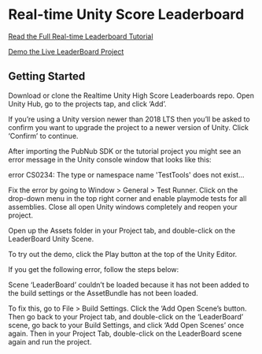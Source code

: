 <h1>Real-time Unity Score Leaderboard</h1>

[Read the Full Real-time Leaderboard Tutorial](https://www.pubnub.com/blog/realtime-highscores-leaderboards-in-unity/)

[Demo the Live LeaderBoard Project](https://pubnubdevelopers.github.io/Realtime-Unity-High-Score-Leaderboards/)

<h2>Getting Started</h2>

Download or clone the Realtime Unity High Score Leaderboards repo. Open Unity Hub, go to the projects tap, and click ‘Add’. 

If you’re using a Unity version newer than 2018 LTS then you’ll be asked to confirm you want to upgrade the project to a newer version of Unity. Click ‘Confirm’ to continue.


After importing the PubNub SDK or the tutorial project you might see an error message in the Unity console window that looks like this:

error CS0234: The type or namespace name 'TestTools' does not exist…

Fix the error by going to Window > General > Test Runner. Click on the drop-down menu in the top right corner and enable playmode tests for all assemblies. Close all open Unity windows completely and reopen your project.



Open up the Assets folder in your Project tab, and double-click on the LeaderBoard Unity Scene.

To try out the demo, click the Play button at the top of the Unity Editor.



If you get the following error, follow the steps below:

Scene ‘LeaderBoard’ couldn’t be loaded because it has not been added to the build settings or the AssetBundle has not been loaded.

To fix this, go to File > Build Settings. Click the ‘Add Open Scene’s button. Then go back to your Project tab, and double-click on the ‘LeaderBoard’ scene, go back to your Build Settings, and click ‘Add Open Scenes’ once again. Then in your Project Tab, double-click on the LeaderBoard scene again and run the project.
